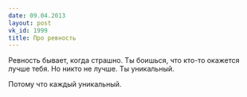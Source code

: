 ```yaml
---
date: 09.04.2013
layout: post
vk_id: 1999
title: Про ревность
---
```


Ревность бывает, когда страшно. Ты боишься, что кто-то окажется лучше тебя. Но никто не лучше. Ты уникальный.

Потому что каждый уникальный.
